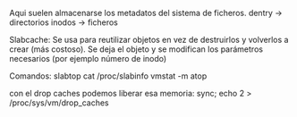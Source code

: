 Aqui suelen almacenarse los metadatos del sistema de ficheros.
  dentry -> directorios
  inodos -> ficheros

Slabcache:
Se usa para reutilizar objetos en vez de destruirlos y volverlos a crear (más costoso).
Se deja el objeto y se modifican los parámetros necesarios (por ejemplo número de inodo)

Comandos:
slabtop
cat /proc/slabinfo
vmstat -m
atop


con el drop caches podemos liberar esa memoria:
sync; echo 2 > /proc/sys/vm/drop_caches
